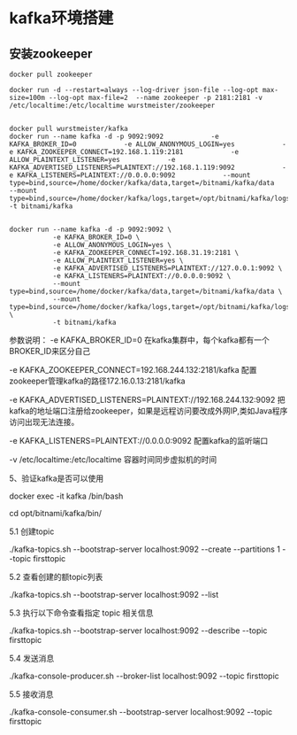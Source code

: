 # kafka环境搭建

## 安装zookeeper

~~~shell
docker pull zookeeper 
 
docker run -d --restart=always --log-driver json-file --log-opt max-size=100m --log-opt max-file=2  --name zookeeper -p 2181:2181 -v /etc/localtime:/etc/localtime wurstmeister/zookeeper


docker pull wurstmeister/kafka
docker run --name kafka -d -p 9092:9092            -e KAFKA_BROKER_ID=0            -e ALLOW_ANONYMOUS_LOGIN=yes            -e KAFKA_ZOOKEEPER_CONNECT=192.168.1.119:2181            -e ALLOW_PLAINTEXT_LISTENER=yes            -e KAFKA_ADVERTISED_LISTENERS=PLAINTEXT://192.168.1.119:9092            -e KAFKA_LISTENERS=PLAINTEXT://0.0.0.0:9092            --mount type=bind,source=/home/docker/kafka/data,target=/bitnami/kafka/data            --mount type=bind,source=/home/docker/kafka/logs,target=/opt/bitnami/kafka/logs            -t bitnami/kafka


docker run --name kafka -d -p 9092:9092 \
           -e KAFKA_BROKER_ID=0 \
           -e ALLOW_ANONYMOUS_LOGIN=yes \
           -e KAFKA_ZOOKEEPER_CONNECT=192.168.31.19:2181 \
           -e ALLOW_PLAINTEXT_LISTENER=yes \
           -e KAFKA_ADVERTISED_LISTENERS=PLAINTEXT://127.0.0.1:9092 \
           -e KAFKA_LISTENERS=PLAINTEXT://0.0.0.0:9092 \
           --mount type=bind,source=/home/docker/kafka/data,target=/bitnami/kafka/data \
           --mount type=bind,source=/home/docker/kafka/logs,target=/opt/bitnami/kafka/logs \
           -t bitnami/kafka
~~~
 


 
参数说明：
-e KAFKA_BROKER_ID=0  在kafka集群中，每个kafka都有一个BROKER_ID来区分自己
 
-e KAFKA_ZOOKEEPER_CONNECT=192.168.244.132:2181/kafka 配置zookeeper管理kafka的路径172.16.0.13:2181/kafka
 
-e KAFKA_ADVERTISED_LISTENERS=PLAINTEXT://192.168.244.132:9092  把kafka的地址端口注册给zookeeper，如果是远程访问要改成外网IP,类如Java程序访问出现无法连接。
 
-e KAFKA_LISTENERS=PLAINTEXT://0.0.0.0:9092 配置kafka的监听端口
 
-v /etc/localtime:/etc/localtime 容器时间同步虚拟机的时间
 
5、验证kafka是否可以使用

 docker exec -it kafka /bin/bash

 cd opt/bitnami/kafka/bin/
 
5.1 创建topic

./kafka-topics.sh --bootstrap-server localhost:9092 --create --partitions 1 --topic firsttopic

5.2 查看创建的额topic列表

./kafka-topics.sh --bootstrap-server localhost:9092 --list

5.3 执⾏以下命令查看指定 topic 相关信息

./kafka-topics.sh --bootstrap-server localhost:9092 --describe --topic firsttopic

5.4 发送消息

./kafka-console-producer.sh --broker-list localhost:9092 --topic firsttopic

5.5 接收消息

./kafka-console-consumer.sh --bootstrap-server localhost:9092 --topic firsttopic

